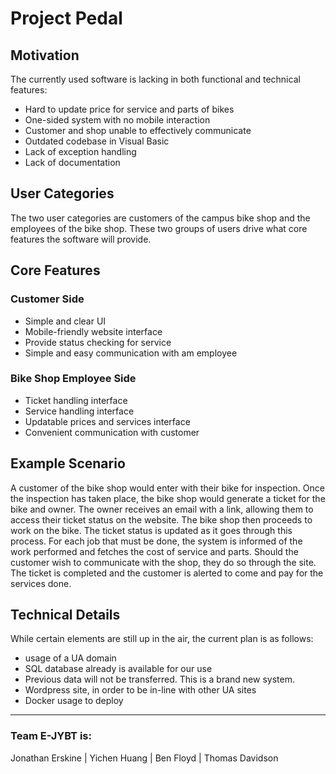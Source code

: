 # Project Pedal

## Motivation
The currently used software is lacking in both functional and technical features:
- Hard to update price for service and parts of bikes
- One-sided system with no mobile interaction
- Customer and shop unable to effectively communicate
- Outdated codebase in Visual Basic
- Lack of exception handling
- Lack of documentation

## User Categories
The two user categories are customers of the campus bike shop and the employees of the bike shop.
These two groups of users drive what core features the software will provide.

## Core Features

### Customer Side
- Simple and clear UI
- Mobile-friendly website interface
- Provide status checking for service
- Simple and easy communication with am employee

### Bike Shop Employee Side
- Ticket handling interface
- Service handling interface
- Updatable prices and services interface
- Convenient communication with customer

## Example Scenario
A customer of the bike shop would enter with their bike for inspection.
Once the inspection has taken place, the bike shop would generate a ticket for the bike and owner.
The owner receives an email with a link, allowing them to access their ticket status on the website.
The bike shop then proceeds to work on the bike. The ticket status is updated as it goes through this process.
For each job that must be done, the system is informed of the work performed and fetches the cost of service and parts.
Should the customer wish to communicate with the shop, they do so through the site.
The ticket is completed and the customer is alerted to come and pay for the services done.


## Technical Details
While certain elements are still up in the air, the current plan is as follows:
- usage of a UA domain
- SQL database already is available for our use
- Previous data will not be transferred. This is a brand new system.
- Wordpress site, in order to be in-line with other UA sites
- Docker usage to deploy
---

### Team E-JYBT is:
Jonathan Erskine | Yichen Huang | Ben Floyd | Thomas Davidson 

